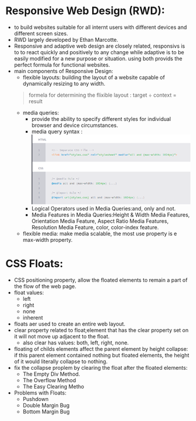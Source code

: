 # Responsive Web Design (RWD):
- to build websites suitable for all internt users with different devices and different screen sizes.
 - RWD largely developed by Ethan Marcotte.
 - Responsive and adaptive web design are closely related, responsivs is to to react quickly and positively to any change while adaptive is to be easily modified for a new purpose or situation. using both provids the perfect formula for functional websites.
 - main components of Responsive Design:
    - flexible layouts: building the layout of a website capable of dynamically resizing to any width.
     > formela for determining the flixible layout : target ÷ context = result
    - media queries: 
        - provide the ability to specify different styles for individual browser and device circumstances.
        - media query syntax :![media query syntax](./img/READ1.png)
        - Logical Operators used in Media Queries:and, only and not.
        - Media Features in Media Queries:Height & Width Media Features, Orientation Media Feature, Aspect Ratio Media Features, Resolution Media Feature, color, color-index feature.
    -  flexible media: make media scalable, the most use property is e max-width property.

# CSS Floats:
- CSS positioning property, allow the floated elements to remain a part of the flow of the web page.
- float values: 
    - left
    - right
    - none
    - inherent
- floats aer used to create an entire web layout.
- clear property related to float;element that has the clear property set on it will not move up adjacent to the float. 
    - also clear has values: both, left, right, none.
- floating of childs elements affect the parent element by height collapse: if this parent element contained nothing but floated elements, the height of it would literally collapse to nothing.
-  fix the collapse proplem  by clearing the float after the floated elements:
    - The Empty Div Method.
    - The Overflow Method
    - The Easy Clearing Metho
- Problems with Floats:
    - Pushdown
    - Double Margin Bug
    - Bottom Margin Bug 


